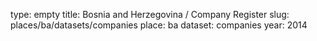 type: empty
title: Bosnia and Herzegovina / Company Register
slug: places/ba/datasets/companies
place: ba
dataset: companies
year: 2014
